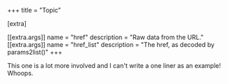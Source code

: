 +++
title = "Topic"

[extra]

[[extra.args]]
name = "href"
description = "Raw data from the URL." 
[[extra.args]]
name = "href_list"
description = "The href, as decoded by params2list()"
+++

This one is a lot more involved and I can't write a one liner as an example! Whoops.